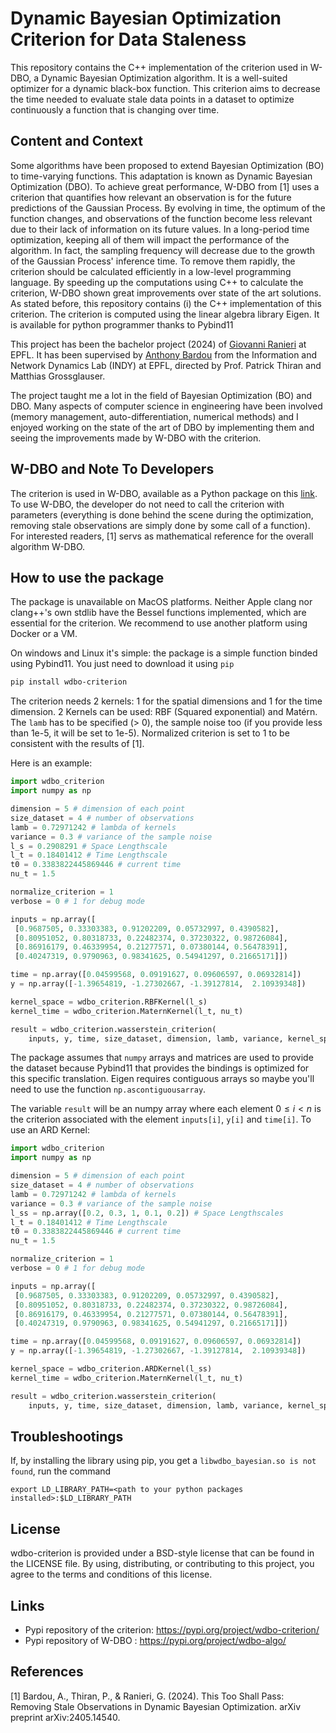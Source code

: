 # Dynamic Bayesian Optimization Criterion for Data Staleness

This repository contains the C++ implementation of the criterion used in W-DBO, a Dynamic Bayesian Optimization algorithm. It is a well-suited optimizer for a dynamic black-box function. This criterion aims to decrease the time needed to evaluate stale data points in a dataset to optimize continuously a function that is changing over time.

## Content and Context

Some algorithms have been proposed to extend Bayesian Optimization (BO) to time-varying functions. This adaptation is known as Dynamic Bayesian Optimization (DBO). To achieve great performance, W-DBO from [1] uses a criterion that quantifies how relevant an observation is for the future predictions of the Gaussian Process. By evolving in time, the optimum of the function changes, and observations of the function become less relevant due to their lack of information on its future values. In a long-period time optimization, keeping all of them will impact the performance of the algorithm. In fact, the sampling frequency will decrease due to the growth of the Gaussian Process' inference time. To remove them rapidly, the criterion should be calculated efficiently in a low-level programming language. By speeding up the computations using C++ to calculate the criterion, W-DBO shown great improvements over state of the art solutions. As stated before, this repository contains (i) the C++ implementation of this criterion. The criterion is computed using the linear algebra library Eigen. It is available for python programmer thanks to Pybind11

This project has been the bachelor project (2024) of [Giovanni Ranieri](https://flxinxout.github.io) at EPFL. It has been supervised by [Anthony Bardou](https://abardou.github.io/) from the Information and Network Dynamics Lab (INDY) at EPFL, directed by Prof. Patrick Thiran and Matthias Grossglauser.

The project taught me a lot in the field of Bayesian Optimization (BO) and DBO. Many aspects of computer science in engineering have been involved (memory management, auto-differentiation, numerical methods) and I enjoyed working on the state of the art of DBO by implementing them and seeing the improvements made by W-DBO with the criterion.

## W-DBO and Note To Developers

The criterion is used in W-DBO, available as a Python package on this [link](https://github.com/WDBO-ALGORITHM/wdbo_algo). To use W-DBO, the developer do not need to call the criterion with parameters (everything is done behind the scene during the optimization, removing stale observations are simply done by some call of a function). For interested readers, [1] servs as mathematical reference for the overall algorithm W-DBO.

## How to use the package

The package is unavailable on MacOS platforms. Neither Apple clang nor clang++'s own stdlib have the Bessel functions implemented, which are essential for the criterion. We recommend to use another platform using Docker or a VM.

On windows and Linux it's simple: the package is a simple function binded using Pybind11. You just need to download it using `pip`

```bash
pip install wdbo-criterion
```

The criterion needs 2 kernels: 1 for the spatial dimensions and 1 for the time dimension. 2 Kernels can be used: RBF (Squared exponential) and Matérn. The `lamb` has to be specified (> 0), the sample noise too (if you provide less than 1e-5, it will be set to 1e-5). Normalized criterion is set to 1 to be consistent with the results of [1].

Here is an example:

```python
import wdbo_criterion
import numpy as np

dimension = 5 # dimension of each point
size_dataset = 4 # number of observations
lamb = 0.72971242 # lambda of kernels
variance = 0.3 # variance of the sample noise
l_s = 0.2908291 # Space Lengthscale
l_t = 0.18401412 # Time Lengthscale
t0 = 0.3383822445869446 # current time
nu_t = 1.5

normalize_criterion = 1
verbose = 0 # 1 for debug mode

inputs = np.array([
 [0.9687505, 0.33303383, 0.91202209, 0.05732997, 0.4390582],
 [0.80951052, 0.80318733, 0.22482374, 0.37230322, 0.98726084],
 [0.86916179, 0.46339954, 0.21277571, 0.07380144, 0.56478391],
 [0.40247319, 0.9790963, 0.98341625, 0.54941297, 0.21665171]])

time = np.array([0.04599568, 0.09191627, 0.09606597, 0.06932814])
y = np.array([-1.39654819, -1.27302667, -1.39127814,  2.10939348])

kernel_space = wdbo_criterion.RBFKernel(l_s)
kernel_time = wdbo_criterion.MaternKernel(l_t, nu_t)

result = wdbo_criterion.wasserstein_criterion(
    inputs, y, time, size_dataset, dimension, lamb, variance, kernel_space, kernel_time, t0, verbose, normalize_criterion)

```

The package assumes that `numpy` arrays and matrices are used to provide the dataset because Pybind11 that provides the bindings is optimized for this specific translation. Eigen requires contiguous arrays so maybe you'll need to use the function `np.ascontiguousarray`.

The variable `result` will be an numpy array where each element $0 \leq i < n$ is the criterion associated with the element `inputs[i]`, `y[i]` and `time[i]`. To use an ARD Kernel:

```python
import wdbo_criterion
import numpy as np

dimension = 5 # dimension of each point
size_dataset = 4 # number of observations
lamb = 0.72971242 # lambda of kernels
variance = 0.3 # variance of the sample noise
l_ss = np.array([0.2, 0.3, 1, 0.1, 0.2]) # Space Lengthscales
l_t = 0.18401412 # Time Lengthscale
t0 = 0.3383822445869446 # current time
nu_t = 1.5

normalize_criterion = 1
verbose = 0 # 1 for debug mode

inputs = np.array([
 [0.9687505, 0.33303383, 0.91202209, 0.05732997, 0.4390582],
 [0.80951052, 0.80318733, 0.22482374, 0.37230322, 0.98726084],
 [0.86916179, 0.46339954, 0.21277571, 0.07380144, 0.56478391],
 [0.40247319, 0.9790963, 0.98341625, 0.54941297, 0.21665171]])

time = np.array([0.04599568, 0.09191627, 0.09606597, 0.06932814])
y = np.array([-1.39654819, -1.27302667, -1.39127814,  2.10939348])

kernel_space = wdbo_criterion.ARDKernel(l_ss)
kernel_time = wdbo_criterion.MaternKernel(l_t, nu_t)

result = wdbo_criterion.wasserstein_criterion(
    inputs, y, time, size_dataset, dimension, lamb, variance, kernel_space, kernel_time, t0, verbose, normalize_criterion)

```

## Troubleshootings

If, by installing the library using pip, you get a `libwdbo_bayesian.so is not found`, run the command

```
export LD_LIBRARY_PATH=<path to your python packages installed>:$LD_LIBRARY_PATH
```

## License

wdbo-criterion is provided under a BSD-style license that can be found in the LICENSE file. By using, distributing, or contributing to this project, you agree to the terms and conditions of this license.

## Links

- Pypi repository of the criterion: https://pypi.org/project/wdbo-criterion/
- Pypi repository of W-DBO : https://pypi.org/project/wdbo-algo/

## References

[1] Bardou, A., Thiran, P., & Ranieri, G. (2024). This Too Shall Pass: Removing Stale Observations in Dynamic Bayesian Optimization. arXiv preprint arXiv:2405.14540.
